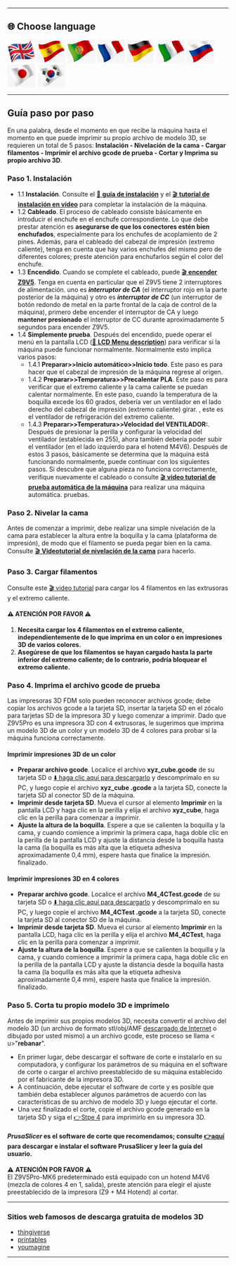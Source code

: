 [LCD_MENU]: https://github.com/ZONESTAR3D/Z9/tree/main/Z9V5/Z9V5-MK6/LCDMENU_Description.md
[PRUSA_SLICER]: https://github.com/ZONESTAR3D/Slicing-Guide/tree/master/PrusaSlicer

----
## <a id="choose-language">:globe_with_meridians: Choose language </a>
[![](../lanpic/EN.png)](./step_by_step.md)
[![](../lanpic/ES.png)](./step_by_step-es.md)
[![](../lanpic/PT.png)](./step_by_step-pt.md)
[![](../lanpic/FR.png)](./step_by_step-fr.md)
[![](../lanpic/DE.png)](./step_by_step-de.md)
[![](../lanpic/IT.png)](./step_by_step-it.md)
[![](../lanpic/RU.png)](./step_by_step-ru.md)
[![](../lanpic/JP.png)](./step_by_step-jp.md)
[![](../lanpic/KR.png)](./step_by_step-kr.md)

----
## Guía paso por paso
En una palabra, desde el momento en que recibe la máquina hasta el momento en que puede imprimir su propio archivo de modelo 3D, se requieren un total de 5 pasos: **Instalación - Nivelación de la cama - Cargar filamentos - Imprimir el archivo gcode de prueba - Cortar y Imprima su propio archivo 3D**.

### <a id ="A1">Paso 1. Instalación</a>
- 1.1 **Instalación**. Consulte el [:book: **guía de instalación**](./1.Installation/Installation.md) y el [:clapper: **tutorial de instalación en vídeo**](https://youtu.be/pdr8nLl3T3w) para completar la instalación de la máquina.
- 1.2 **Cableado**. El proceso de cableado consiste básicamente en introducir el enchufe en el enchufe correspondiente. Lo que debe prestar atención es **asegurarse de que los conectores estén bien enchufados**, especialmente para los enchufes de acoplamiento de 2 pines. Además, para el cableado del cabezal de impresión (extremo caliente), tenga en cuenta que hay varios enchufes del mismo pero de diferentes colores; preste atención para enchufarlos según el color del enchufe.
- 1.3 **Encendido**. Cuando se complete el cableado, puede [:clapper: **encender Z9V5**](https://youtu.be/xTlMHtxkGoY). Tenga en cuenta en particular que el Z9V5 tiene 2 interruptores de alimentación. uno es ***interruptor de CA*** (el interruptor rojo en la parte posterior de la máquina) y otro es ***interruptor de CC*** (un interruptor de botón redondo de metal en la parte frontal de la caja de control de la máquina), primero debe encender el interruptor de CA y luego **mantener presionado** el interruptor de CC durante aproximadamente 5 segundos para encender Z9V5.
- 1.4 **Simplemente prueba**. Después del encendido, puede operar el menú en la pantalla LCD ([:book: **LCD Menu description**](./2.Operation/LCDMENU_Description.md)) para verificar si la máquina puede funcionar normalmente. Normalmente esto implica varios pasos:
   - 1.4.1 **Preparar>>Inicio automático>>Inicio todo**. Este paso es para hacer que el cabezal de impresión de la máquina regrese al origen.
   - 1.4.2 **Preparar>>Temperatura>>Precalentar PLA**. Este paso es para verificar que el extremo caliente y la cama caliente se puedan calentar normalmente. En este paso, cuando la temperatura de la boquilla excede los 60 grados, debería ver un ventilador en el lado derecho del cabezal de impresión (extremo caliente) girar. , este es el ventilador de refrigeración del extremo caliente.
   - 1.4.3 **Preparar>>Temperatura>>Velocidad del VENTILADOR:**. Después de presionar la perilla y configurar la velocidad del ventilador (establecida en 255), ahora también debería poder subir el ventilador (en el lado izquierdo para el hotend M4V6).
   Después de estos 3 pasos, básicamente se determina que la máquina está funcionando normalmente, puede continuar con los siguientes pasos. Si descubre que alguna pieza no funciona correctamente, verifique nuevamente el cableado o consulte [:clapper: **video tutorial de prueba automática de la máquina**](https://youtu.be/Mf92BlmKA0A) para realizar una máquina automática. pruebas.

### <a id ="A2">Paso 2. Nivelar la cama</a>
Antes de comenzar a imprimir, debe realizar una simple nivelación de la cama para establecer la altura entre la boquilla y la cama (plataforma de impresión), de modo que el filamento se pueda pegar bien en la cama. Consulte [:clapper: **Videotutorial de nivelación de la cama**](https://youtu.be/nxzB7ho1kNo) para hacerlo.

### <a id ="A3">Paso 3. Cargar filamentos</a>
Consulte este [:clapper: video tutorial](https://youtu.be/KZQdL7Rgy1s) para cargar los 4 filamentos en las extrusoras y el extremo caliente.
#### :warning: ATENCIÓN POR FAVOR :warning:
1. **Necesita cargar los 4 filamentos en el extremo caliente, independientemente de lo que imprima en un color o en impresiones 3D de varios colores.**
2. **Asegúrese de que los filamentos se hayan cargado hasta la parte inferior del extremo caliente; de lo contrario, podría bloquear el extremo caliente.**

### <a id ="A4">Paso 4. Imprima el archivo gcode de prueba</a>
Las impresoras 3D FDM solo pueden reconocer archivos gcode; debe copiar los archivos gcode a la tarjeta SD, insertar la tarjeta SD en el zócalo para tarjetas SD de la impresora 3D y luego comenzar a imprimir.
Dado que Z9V5Pro es una impresora 3D con 4 extrusoras, le sugerimos que imprima un modelo 3D de un color y un modelo 3D de 4 colores para probar si la máquina funciona correctamente.
#### Imprimir impresiones 3D de un color
- **Preparar archivo gcode**. Localice el archivo **xyz_cube.gcode** de su tarjeta SD o [:arrow_down: haga clic aquí para descargarlo](./3.Test_gcode/xyz_cube.zip) y descomprímalo en su PC, y luego copie el archivo **xyz_cube .gcode** a la tarjeta SD, conecte la tarjeta SD al conector SD de la máquina.
- **Imprimir desde tarjeta SD**. Mueva el cursor al elemento **Imprimir** en la pantalla LCD y haga clic en la perilla y elija el archivo **xyz_cube**, haga clic en la perilla para comenzar a imprimir.
- **Ajuste la altura de la boquilla**. Espere a que se calienten la boquilla y la cama, y cuando comience a imprimir la primera capa, haga doble clic en la perilla de la pantalla LCD y ajuste la distancia desde la boquilla hasta la cama (la boquilla es más alta que la etiqueta adhesiva aproximadamente 0,4 mm), espere hasta que finalice la impresión. finalizado.
#### Imprimir impresiones 3D en 4 colores
- **Preparar archivo gcode**. Localice el archivo **M4_4CTest.gcode** de su tarjeta SD o [:arrow_down: haga clic aquí para descargarlo](./3.Test_gcode/M4_4CTest.zip) y descomprímalo en su PC, y luego copie el archivo **M4_4CTest .gcode** a la tarjeta SD, conecte la tarjeta SD al conector SD de la máquina.
- **Imprimir desde tarjeta SD**. Mueva el cursor al elemento **Imprimir** en la pantalla LCD, haga clic en la perilla y elija el archivo **M4_4CTest**, haga clic en la perilla para comenzar a imprimir.
- **Ajuste la altura de la boquilla**. Espere a que se calienten la boquilla y la cama, y cuando comience a imprimir la primera capa, haga doble clic en la perilla de la pantalla LCD y ajuste la distancia desde la boquilla hasta la cama (la boquilla es más alta que la etiqueta adhesiva aproximadamente 0,4 mm), espere hasta que finalice la impresión. finalizado.

### <a id ="A5">Paso 5. Corta tu propio modelo 3D e imprímelo</a>
Antes de imprimir sus propios modelos 3D, necesita convertir el archivo del modelo 3D (un archivo de formato stl/obj/AMF [descargado de Internet](#A6) o dibujado por usted mismo) a un archivo gcode, este proceso se llama < u>"**rebanar**"</u>.
- En primer lugar, debe descargar el software de corte e instalarlo en su computadora, y configurar los parámetros de su máquina en el software de corte o cargar el archivo preestablecido de su máquina establecido por el fabricante de la impresora 3D.
- A continuación, debe ejecutar el software de corte y es posible que también deba establecer algunos parámetros de acuerdo con las características de su archivo de modelo 3D y luego ejecutar el corte.
- Una vez finalizado el corte, copie el archivo gcode generado en la tarjeta SD y siga el [:point_right:Stpe 4](#A4) para imprimirlo en su impresora 3D.
#### *PrusaSlicer* es el software de corte que recomendamos; consulte [:point_right:aquí][PRUSA_SLICER] para descargar e instalar el software PrusaSlicer y leer la guía del usuario.
:warning: **ATENCIÓN POR FAVOR** :warning:     
El Z9V5Pro-MK6 predeterminado está equipado con un hotend M4V6 (mezcla de colores 4 en 1, salida), preste atención para elegir el ajuste preestablecido de la impresora (Z9 + M4 Hotend) al cortar.

----
### <a id ="A6">Sitios web famosos de descarga gratuita de modelos 3D</a>
- [thingiverse](https://www.thingiverse.com/)  
- [printables](https://www.printables.com/)  
- [youmagine](https://www.youmagine.com/)   

----
